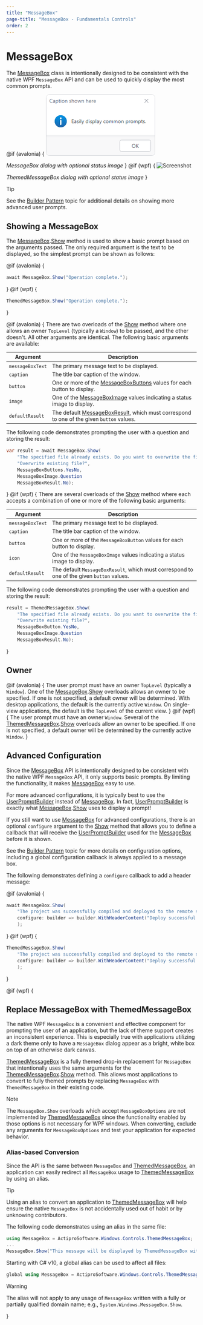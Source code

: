 ```yaml
---
title: "MessageBox"
page-title: "MessageBox - Fundamentals Controls"
order: 2
---
```

# MessageBox

The [MessageBox](xref:@ActiproUIRoot.Controls.MessageBox) class is intentionally designed to be consistent with the native WPF `MessageBox` API and can be used to quickly display the most common prompts.

@if (avalonia) {
![Screenshot](../images/messagebox.png)

*MessageBox dialog with optional status image*
}
@if (wpf) {
![Screenshot](../../images/messagebox.png)

*ThemedMessageBox dialog with optional status image*
}

> [!TIP]
> See the [Builder Pattern](builder-pattern.md) topic for additional details on showing more advanced user prompts.

## Showing a MessageBox

The [MessageBox](xref:@ActiproUIRoot.Controls.MessageBox).[Show](xref:@ActiproUIRoot.Controls.MessageBox.Show*) method is used to show a basic prompt based on the arguments passed.  The only required argument is the text to be displayed, so the simplest prompt can be shown as follows:

@if (avalonia) {
```csharp
await MessageBox.Show("Operation complete.");
```
}
@if (wpf) {
```csharp
ThemedMessageBox.Show("Operation complete.");
```
}

@if (avalonia) {
There are two overloads of the [Show](xref:@ActiproUIRoot.Controls.MessageBox.Show*) method where one allows an owner  `TopLevel` (typically a `Window`) to be passed, and the other doesn't. All other arguments are identical.  The following basic arguments are available:

| Argument | Description |
|-----|-----|
| `messageBoxText` | The primary message text to be displayed. |
| `caption` | The title bar caption of the window. |
| `button` | One or more of the [MessageBoxButtons](xref:@ActiproUIRoot.Controls.MessageBoxButtons) values for each button to display. |
| `image` | One of the [MessageBoxImage](xref:@ActiproUIRoot.Controls.MessageBoxImage) values indicating a status image to display. |
| `defaultResult` | The default [MessageBoxResult](xref:@ActiproUIRoot.Controls.MessageBoxResult), which must correspond to one of the given `button` values. |

The following code demonstrates prompting the user with a question and storing the result:

```csharp
var result = await MessageBox.Show(
	"The specified file already exists. Do you want to overwrite the file?",
	"Overwrite existing file?",
	MessageBoxButtons.YesNo,
	MessageBoxImage.Question
	MessageBoxResult.No);
```
}
@if (wpf) {
There are several overloads of the [Show](xref:@ActiproUIRoot.Controls.ThemedMessageBox.Show*) method where each accepts a combination of one or more of the following basic arguments:

| Argument | Description |
|-----|-----|
| `messageBoxText` | The primary message text to be displayed. |
| `caption` | The title bar caption of the window. |
| `button` | One or more of the `MessageBoxButton` values for each button to display. |
| `icon` | One of the `MessageBoxImage` values indicating a status image to display. |
| `defaultResult` | The default `MessageBoxResult`, which must correspond to one of the given `button` values. |

The following code demonstrates prompting the user with a question and storing the result:

```csharp
result = ThemedMessageBox.Show(
	"The specified file already exists. Do you want to overwrite the file?",
	"Overwrite existing file?",
	MessageBoxButton.YesNo,
	MessageBoxImage.Question
	MessageBoxResult.No);
```
}

## Owner

@if (avalonia) {
The user prompt must have an owner `TopLevel` (typically a `Window`). One of the [MessageBox](xref:@ActiproUIRoot.Controls.MessageBox).[Show](xref:@ActiproUIRoot.Controls.MessageBox.Show*) overloads allows an owner to be specified.  If one is not specified, a default owner will be determined.  With desktop applications, the default is the currently active `Window`. On single-view applications, the default is the `TopLevel` of the current view.
}
@if (wpf) {
The user prompt must have an owner `Window`. Several of the [ThemedMessageBox](xref:@ActiproUIRoot.Controls.ThemedMessageBox).[Show](xref:@ActiproUIRoot.Controls.ThemedMessageBox.Show*) overloads allow an owner to be specified.  If one is not specified, a default owner will be determined by the currently active `Window`.
}

## Advanced Configuration

Since the [MessageBox](xref:@ActiproUIRoot.Controls.MessageBox) API is intentionally designed to be consistent with the native WPF `MessageBox` API, it only supports basic prompts.  By limiting the functionality, it makes [MessageBox](xref:@ActiproUIRoot.Controls.MessageBox) easy to use.

For more advanced configurations, it is typically best to use the [UserPromptBuilder](builder-pattern.md) instead of [MessageBox](xref:@ActiproUIRoot.Controls.MessageBox). In fact, [UserPromptBuilder](builder-pattern.md) is exactly what [MessageBox](xref:@ActiproUIRoot.Controls.MessageBox).[Show](xref:@ActiproUIRoot.Controls.MessageBox.Show*) uses to display a prompt!

If you still want to use [MessageBox](xref:@ActiproUIRoot.Controls.MessageBox) for advanced configurations, there is an optional `configure` argument to the [Show](xref:@ActiproUIRoot.Controls.MessageBox.Show*) method that allows you to define a callback that will receive the [UserPromptBuilder](builder-pattern.md) used for the [MessageBox](xref:@ActiproUIRoot.Controls.MessageBox) before it is shown.

See the [Builder Pattern](builder-pattern.md) topic for more details on configuration options, including a global configuration callback is always applied to a message box.

The following demonstrates defining a `configure` callback to add a header message:

@if (avalonia) {
```csharp
await MessageBox.Show(
	"The project was successfully compiled and deployed to the remote server."
	configure: builder => builder.WithHeaderContent("Deploy successful!")
	);
```
}
@if (wpf) {
```csharp
ThemedMessageBox.Show(
	"The project was successfully compiled and deployed to the remote server."
	configure: builder => builder.WithHeaderContent("Deploy successful!")
	);
```
}

@if (wpf) {
## Replace MessageBox with ThemedMessageBox

The native WPF `MessageBox` is a convenient and effective component for prompting the user of an application, but the lack of theme support creates an inconsistent experience. This is especially true with applications utilizing a dark theme only to have a `MessageBox` dialog appear as a bright, white box on top of an otherwise dark canvas.

[ThemedMessageBox](xref:@ActiproUIRoot.Controls.ThemedMessageBox) is a fully themed drop-in replacement for `MessageBox` that intentionally uses the same arguments for the [ThemedMessageBox](xref:@ActiproUIRoot.Controls.ThemedMessageBox).[Show](xref:@ActiproUIRoot.Controls.ThemedMessageBox.Show*) method. This allows most applications to convert to fully themed prompts by replacing `MessageBox` with `ThemedMessageBox` in their existing code.

> [!NOTE]
> The `MessageBox.Show` overloads which accept `MessageBoxOptions` are not implemented by [ThemedMessageBox](xref:@ActiproUIRoot.Controls.ThemedMessageBox) since the functionality enabled by those options is not necessary for WPF windows. When converting, exclude any arguments for `MessageBoxOptions` and test your application for expected behavior.

### Alias-based Conversion

Since the API is the same between `MessageBox` and [ThemedMessageBox](xref:@ActiproUIRoot.Controls.ThemedMessageBox), an application can easily redirect all `MessageBox` usage to [ThemedMessageBox](xref:@ActiproUIRoot.Controls.ThemedMessageBox) by using an alias.

> [!TIP]
> Using an alias to convert an application to [ThemedMessageBox](xref:@ActiproUIRoot.Controls.ThemedMessageBox) will help ensure the native `MessageBox` is not accidentally used out of habit or by unknowing contributors.

The following code demonstrates using an alias in the same file:

```csharp
using MessageBox = ActiproSoftware.Windows.Controls.ThemedMessageBox;
...
MessageBox.Show("This message will be displayed by ThemedMessageBox without any other code change.");
```

Starting with C# v10, a global alias can be used to affect all files:

```csharp
global using MessageBox = ActiproSoftware.Windows.Controls.ThemedMessageBox;
```

> [!WARNING]
> The alias will not apply to any usage of `MessageBox` written with a fully or partially qualified domain name; e.g., `System.Windows.MessageBox.Show`.

}

